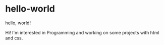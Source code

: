 # hello-world
hello, world!


Hi! I'm interested in Programming and working on some projects with html and css.
